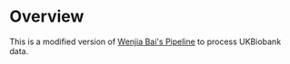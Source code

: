 # Overview
This is a modified version of [Wenjia Bai's Pipeline](https://github.com/baiwenjia/ukbb_cardiac) to process UKBiobank data.